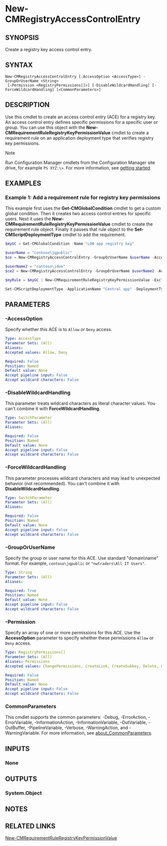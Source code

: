 ﻿---
external help file: AdminUI.PS.dll-Help.xml
Module Name: ConfigurationManager
ms.date: 12/30/2020
online version:
schema: 2.0.0
---

# New-CMRegistryAccessControlEntry

## SYNOPSIS

Create a registry key access control entry.

## SYNTAX

```
New-CMRegistryAccessControlEntry [-AccessOption <AccessType>] -GroupOrUserName <String>
 [-Permission <RegistryPermissions[]>] [-DisableWildcardHandling] [-ForceWildcardHandling] [<CommonParameters>]
```

## DESCRIPTION

Use this cmdlet to create an access control entry (ACE) for a registry key. An access control entry defines specific permissions for a specific user or group. You can use this object with the **New-CMRequirementRuleRegistryKeyPermissionValue** cmdlet to create a requirement rule on an application deployment type that verifies registry key permissions.

> [!NOTE]
> Run Configuration Manager cmdlets from the Configuration Manager site drive, for example `PS XYZ:\>`. For more information, see [getting started](/powershell/sccm/overview).

## EXAMPLES

### Example 1: Add a requirement rule for registry key permissions

This example first uses the **Get-CMGlobalCondition** cmdlet to get a custom global condition. Then it creates two access control entries for specific users. Next it uses the **New-CMRequirementRuleRegistryKeyPermissionValue** cmdlet to create the requirement rule object. Finally it passes that rule object to the **Set-CMScriptDeploymentType** cmdlet to add the requirement.

```powershell
$myGC = Get-CMGlobalCondition -Name "LOB app registry key"

$userName = "contoso\jqpublic"
$ce = New-CMRegistryAccessControlEntry -GroupOrUserName $userName -AccessOption Allow -Permission Read,Write

$userName2 = "contoso\jdoe"
$ce2 = New-CMRegistryAccessControlEntry -GroupOrUserName $userName2 -AccessOption Allow -Permission Read

$myRule = $myGC | New-CMRequirementRuleRegistryKeyPermissionValue -Exclusive $false -ControlEntry $ce,$ce2

Set-CMScriptDeploymentType -ApplicationName "Central app" -DeploymentTypeName "Install" -AddRequirement $myRule
```

## PARAMETERS

### -AccessOption

Specify whether this ACE is to `Allow` or `Deny` access.

```yaml
Type: AccessType
Parameter Sets: (All)
Aliases:
Accepted values: Allow, Deny

Required: False
Position: Named
Default value: None
Accept pipeline input: False
Accept wildcard characters: False
```

### -DisableWildcardHandling

This parameter treats wildcard characters as literal character values. You can't combine it with **ForceWildcardHandling**.

```yaml
Type: SwitchParameter
Parameter Sets: (All)
Aliases:

Required: False
Position: Named
Default value: None
Accept pipeline input: False
Accept wildcard characters: False
```

### -ForceWildcardHandling

This parameter processes wildcard characters and may lead to unexpected behavior (not recommended). You can't combine it with **DisableWildcardHandling**.

```yaml
Type: SwitchParameter
Parameter Sets: (All)
Aliases:

Required: False
Position: Named
Default value: None
Accept pipeline input: False
Accept wildcard characters: False
```

### -GroupOrUserName

Specify the group or user name for this ACE. Use standard "domain\name" format. For example, `contoso\jqpublic` or `"nwtraders\All IT Users"`.

```yaml
Type: String
Parameter Sets: (All)
Aliases:

Required: True
Position: Named
Default value: None
Accept pipeline input: False
Accept wildcard characters: False
```

### -Permission

Specify an array of one or more permissions for this ACE. Use the **AccessOption** parameter to specify whether these permissions `Allow` or `Deny` access.

```yaml
Type: RegistryPermissions[]
Parameter Sets: (All)
Aliases: Permissions
Accepted values: ChangePermissions, CreateLink, CreateSubkey, Delete, EnumerateSubkeys, FullControl, Notify, QueryValue, Read, ReadPermissions, SetValue, TakeOwnership, Write

Required: False
Position: Named
Default value: None
Accept pipeline input: False
Accept wildcard characters: False
```

### CommonParameters
This cmdlet supports the common parameters: -Debug, -ErrorAction, -ErrorVariable, -InformationAction, -InformationVariable, -OutVariable, -OutBuffer, -PipelineVariable, -Verbose, -WarningAction, and -WarningVariable. For more information, see [about_CommonParameters](http://go.microsoft.com/fwlink/?LinkID=113216).

## INPUTS

### None

## OUTPUTS

### System.Object
## NOTES

## RELATED LINKS

[New-CMRequirementRuleRegistryKeyPermissionValue](New-CMRequirementRuleRegistryKeyPermissionValue.md)
